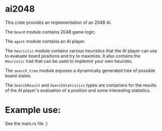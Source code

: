 # ai2048

This crate provides an implementation of an 2048 AI.

The `board` module contains 2048 game logic.

The `agent` module contains an AI player.

The `heuristic` module contains various heuristics that the AI player can use to evaluate board positions and try to maximize. It also contains the `Heuristic` trait that can be used to implemnt your own heuristic.

The `search_tree` module exposes a dynamically generated tree of possible board states.

The `SearchResult` and `SearchStatistics` types are containers for the results of the AI player's evaluation of a position and some interesting statistics.

# Example use:

See the main.rs file :)
